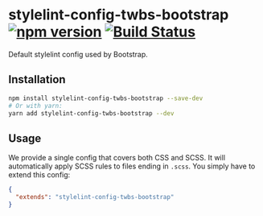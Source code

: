 # stylelint-config-twbs-bootstrap [![npm version](https://img.shields.io/npm/v/stylelint-config-twbs-bootstrap)](https://www.npmjs.com/package/stylelint-config-twbs-bootstrap) [![Build Status](https://img.shields.io/github/workflow/status/twbs/stylelint-config-twbs-bootstrap/Tests/main?label=Tests&logo=github)](https://github.com/twbs/stylelint-config-twbs-bootstrap/actions?query=workflow%3ATests+branch%3Amain)

Default stylelint config used by Bootstrap.

## Installation

```bash
npm install stylelint-config-twbs-bootstrap --save-dev
# Or with yarn:
yarn add stylelint-config-twbs-bootstrap --dev
```

## Usage

We provide a single config that covers both CSS and SCSS. It will automatically apply SCSS rules to files ending in `.scss`. You simply have to extend this config:

```json
{
  "extends": "stylelint-config-twbs-bootstrap"
}
```
